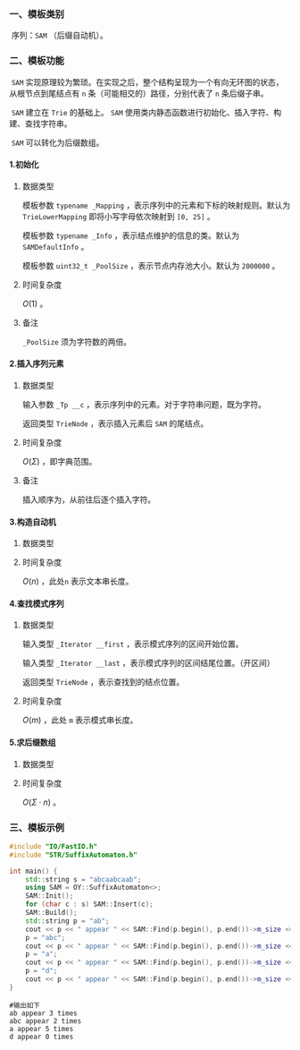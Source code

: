 ### 一、模板类别

​	序列：`SAM` （后缀自动机）。

### 二、模板功能

​	`SAM` 实现原理较为繁琐。在实现之后，整个结构呈现为一个有向无环图的状态，从根节点到尾结点有 `n` 条（可能相交的）路径，分别代表了 `n` 条后缀子串。

​	`SAM` 建立在 `Trie` 的基础上。 `SAM` 使用类内静态函数进行初始化、插入字符、构建、查找字符串。

​	`SAM` 可以转化为后缀数组。

#### 1.初始化

1. 数据类型

   模板参数 `typename _Mapping` ，表示序列中的元素和下标的映射规则。默认为 `TrieLowerMapping` 即将小写字母依次映射到 `[0, 25]` 。

   模板参数 `typename _Info` ，表示结点维护的信息的类。默认为 `SAMDefaultInfo` 。 

   模板参数 `uint32_t _PoolSize` ，表示节点内存池大小。默认为 `2000000` 。 

2. 时间复杂度

   $O(1)$ 。
   
3. 备注

   `_PoolSize` 须为字符数的两倍。

#### 2.插入序列元素

1. 数据类型

   输入参数 `_Tp __c` ，表示序列中的元素。对于字符串问题，既为字符。

   返回类型 `TrieNode` ，表示插入元素后 `SAM` 的尾结点。

2. 时间复杂度

   $O(\Sigma)$ ，即字典范围。

3. 备注

   插入顺序为，从前往后逐个插入字符。

#### 3.构造自动机

1. 数据类型

2. 时间复杂度

   $O(n)$ ，此处`n` 表示文本串长度。

#### 4.查找模式序列

1. 数据类型

   输入类型 `_Iterator __first` ，表示模式序列的区间开始位置。

   输入类型 `_Iterator __last` ，表示模式序列的区间结尾位置。（开区间）

   返回类型 `TrieNode` ，表示查找到的结点位置。

2. 时间复杂度

   $O(m)$ ，此处 `m` 表示模式串长度。

#### 5.求后缀数组

1. 数据类型

2. 时间复杂度

   $O(\Sigma \cdot n)$ 。

### 三、模板示例

```c++
#include "IO/FastIO.h"
#include "STR/SuffixAutomaton.h"

int main() {
    std::string s = "abcaabcaab";
    using SAM = OY::SuffixAutomaton<>;
    SAM::Init();
    for (char c : s) SAM::Insert(c);
    SAM::Build();
    std::string p = "ab";
    cout << p << " appear " << SAM::Find(p.begin(), p.end())->m_size << " times\n";
    p = "abc";
    cout << p << " appear " << SAM::Find(p.begin(), p.end())->m_size << " times\n";
    p = "a";
    cout << p << " appear " << SAM::Find(p.begin(), p.end())->m_size << " times\n";
    p = "d";
    cout << p << " appear " << SAM::Find(p.begin(), p.end())->m_size << " times\n";
}
```

```
#输出如下
ab appear 3 times
abc appear 2 times
a appear 5 times
d appear 0 times

```

